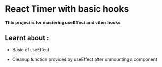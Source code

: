 # React Timer with basic hooks

**This project is for mastering useEffect and other hooks**

## Learnt about :

- Basic of useEffect

- Cleanup function provided by useEffect after unmounting a component

